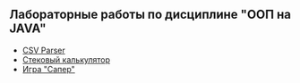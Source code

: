 ## Лабораторные работы по дисциплине "ООП на JAVA" 

* [CSV Parser](lab1)
* [Стековый калькулятор](lab2)
* [Игра "Сапер"](lab3)
